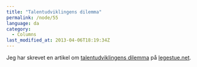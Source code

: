 ```yaml
---
title: "Talentudviklingens dilemma"
permalink: /node/55
language: da
category:
  - Columns
last_modified_at: 2013-04-06T18:19:34Z
---
```


Jeg har skrevet en artikel om [talentudviklingens dilemma](http://legestue.net/blog/talentudviklingens-dilemma) på [legestue.net](http://legestue.net).

